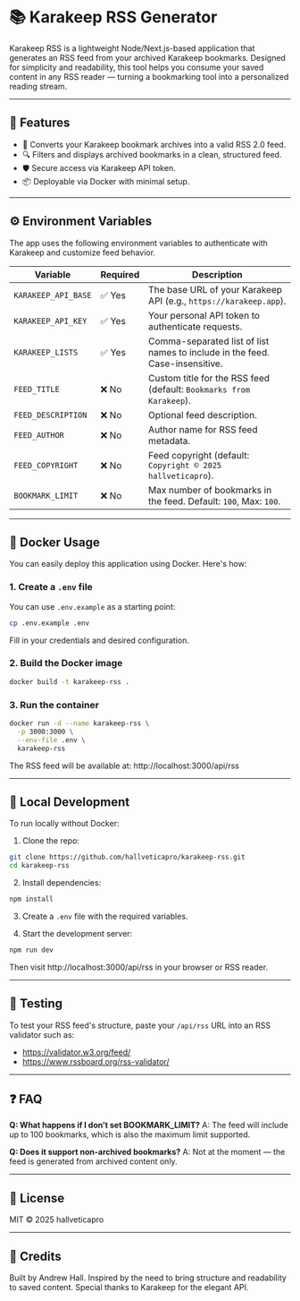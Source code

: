 # 📚 Karakeep RSS Generator

Karakeep RSS is a lightweight Node/Next.js-based application that generates an RSS feed from your archived Karakeep bookmarks. Designed for simplicity and readability, this tool helps you consume your saved content in any RSS reader — turning a bookmarking tool into a personalized reading stream.

---

## 🚀 Features

- 📰 Converts your Karakeep bookmark archives into a valid RSS 2.0 feed.
- 🔍 Filters and displays archived bookmarks in a clean, structured feed.
- 🛡️ Secure access via Karakeep API token.
- 📦 Deployable via Docker with minimal setup.

---

## ⚙️ Environment Variables

The app uses the following environment variables to authenticate with Karakeep and customize feed behavior.

| Variable               | Required | Description                                                                 |
|------------------------|----------|-----------------------------------------------------------------------------|
| `KARAKEEP_API_BASE`    | ✅ Yes   | The base URL of your Karakeep API (e.g., `https://karakeep.app`).           |
| `KARAKEEP_API_KEY`     | ✅ Yes   | Your personal API token to authenticate requests.                          |
| `KARAKEEP_LISTS`       | ✅ Yes   | Comma-separated list of list names to include in the feed. Case-insensitive. |
| `FEED_TITLE`           | ❌ No    | Custom title for the RSS feed (default: `Bookmarks from Karakeep`).        |
| `FEED_DESCRIPTION`     | ❌ No    | Optional feed description.                                                 |
| `FEED_AUTHOR`          | ❌ No    | Author name for RSS feed metadata.                                         |
| `FEED_COPYRIGHT`       | ❌ No    | Feed copyright (default: `Copyright © 2025 hallveticapro`).                |
| `BOOKMARK_LIMIT`       | ❌ No    | Max number of bookmarks in the feed. Default: `100`, Max: `100`.           |

---

## 🐳 Docker Usage

You can easily deploy this application using Docker. Here's how:

### 1. Create a `.env` file

You can use `.env.example` as a starting point:

```bash
cp .env.example .env
```

Fill in your credentials and desired configuration.

### 2. Build the Docker image

```bash
docker build -t karakeep-rss .
```

### 3. Run the container

```bash
docker run -d --name karakeep-rss \
  -p 3000:3000 \
  --env-file .env \
  karakeep-rss
```

The RSS feed will be available at:
http://localhost:3000/api/rss

---

## 🔧 Local Development

To run locally without Docker:

1. Clone the repo:

```bash
git clone https://github.com/hallveticapro/karakeep-rss.git
cd karakeep-rss
```

2. Install dependencies:

```bash
npm install
```

3. Create a `.env` file with the required variables.

4. Start the development server:

```bash
npm run dev
```

Then visit http://localhost:3000/api/rss in your browser or RSS reader.

---

## 🧪 Testing

To test your RSS feed's structure, paste your `/api/rss` URL into an RSS validator such as:

- https://validator.w3.org/feed/
- https://www.rssboard.org/rss-validator/

---

## ❓ FAQ

**Q: What happens if I don’t set BOOKMARK_LIMIT?**
A: The feed will include up to 100 bookmarks, which is also the maximum limit supported.

**Q: Does it support non-archived bookmarks?**
A: Not at the moment — the feed is generated from archived content only.

---

## 📄 License

MIT © 2025 hallveticapro

---

## 🙌 Credits

Built by Andrew Hall. Inspired by the need to bring structure and readability to saved content.
Special thanks to Karakeep for the elegant API.
